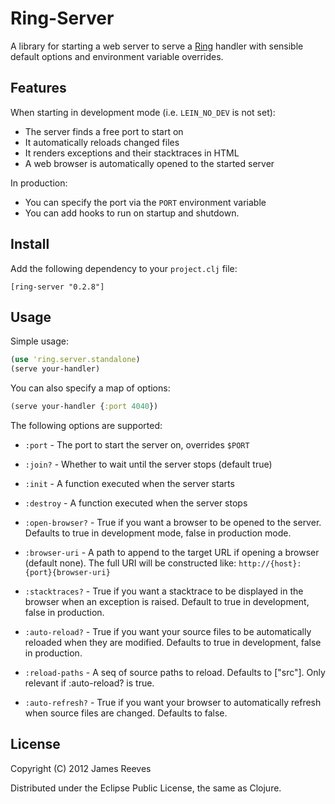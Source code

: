 # Ring-Server

A library for starting a web server to serve a [Ring][1] handler with
sensible default options and environment variable overrides.

[1]: https://github.com/mmcgrana/ring

## Features

When starting in development mode (i.e. `LEIN_NO_DEV` is not set):

* The server finds a free port to start on
* It automatically reloads changed files
* It renders exceptions and their stacktraces in HTML
* A web browser is automatically opened to the started server

In production:

* You can specify the port via the `PORT` environment variable
* You can add hooks to run on startup and shutdown.

## Install

Add the following dependency to your `project.clj` file:

    [ring-server "0.2.8"]

## Usage 

Simple usage:

```clojure
(use 'ring.server.standalone)
(serve your-handler)
```

You can also specify a map of options:

```clojure
(serve your-handler {:port 4040})
```

The following options are supported:

* `:port`    - The port to start the server on, overrides `$PORT`

* `:join?`   - Whether to wait until the server stops (default true)

* `:init`    - A function executed when the server starts

* `:destroy` - A function executed when the server stops

* `:open-browser?` -
  True if you want a browser to be opened to the server. Defaults to
  true in development mode, false in production mode.

* `:browser-uri` -
  A path to append to the target URL if opening a browser (default 
  none). The full URI will be constructed like:
  `http://{host}:{port}{browser-uri}`

* `:stacktraces?` -
  True if you want a stacktrace to be displayed in the browser when
  an exception is raised. Default to true in development, false in
  production.

* `:auto-reload?` -
  True if you want your source files to be automatically reloaded
  when they are modified. Defaults to true in development, false in
  production.
  
* `:reload-paths` -
  A seq of source paths to reload. Defaults to [\"src\"]. 
  Only relevant if :auto-reload? is true.

* `:auto-refresh?` -
  True if you want your browser to automatically refresh when source
  files are changed. Defaults to false.

## License

Copyright (C) 2012 James Reeves

Distributed under the Eclipse Public License, the same as Clojure.
